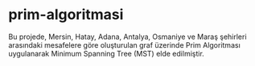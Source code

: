 # prim-algoritmasi
Bu projede, Mersin, Hatay, Adana, Antalya, Osmaniye ve Maraş şehirleri arasındaki mesafelere göre oluşturulan graf üzerinde Prim Algoritması uygulanarak Minimum Spanning Tree (MST) elde edilmiştir.
